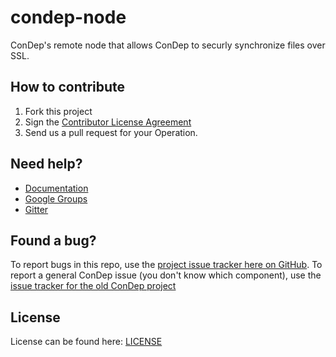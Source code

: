 condep-node
=============================

ConDep's remote node that allows ConDep to securly synchronize files over SSL. 

How to contribute
-----------------
1. Fork this project
2. Sign the [Contributor License Agreement](http://www.condep.io/contribute/)
3. Send us a pull request for your Operation.

Need help?
----------
* [Documentation](http://www.condep.io/docs)
* [Google Groups](https://groups.google.com/forum/#!forum/con-dep)
* [Gitter](https://gitter.im/condep?utm_source=share-link&utm_medium=link&utm_campaign=share-link)

Found a bug?
------------
To report bugs in this repo, use the [project issue tracker here on GitHub](https://github.com/condep/condep-node/issues). To report a general ConDep issue (you don't know which component), use the [issue tracker for the old ConDep project](https://github.com/condep/ConDep/issues)

License
-------
License can be found here: [LICENSE](LICENSE)
